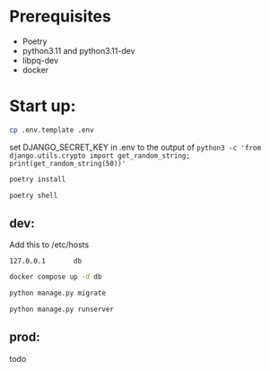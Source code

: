 # Prerequisites

- Poetry
- python3.11 and python3.11-dev
- libpq-dev
- docker


# Start up:

```bash
cp .env.template .env
```
set DJANGO_SECRET_KEY in .env to the output of `python3 -c 'from django.utils.crypto import get_random_string; print(get_random_string(50))'`


```bash
poetry install

poetry shell
```

## dev:

Add this to /etc/hosts
```
127.0.0.1       db
```


```bash
docker compose up -d db

python manage.py migrate

python manage.py runserver
```


## prod:

todo